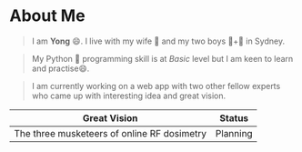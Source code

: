 # About Me 
> I am **Yong** 😄. I live with my wife 💞️ and my two boys 👦+👦 in Sydney.

> My Python 🐍 programming skill is at _Basic_ level but I am keen to learn and practise😄.

> I am currently working on a web app with two other fellow experts who came up with interesting idea and great vision.  

|Great Vision|Status|
|---------------|------|
|The three musketeers of online RF dosimetry|Planning|



